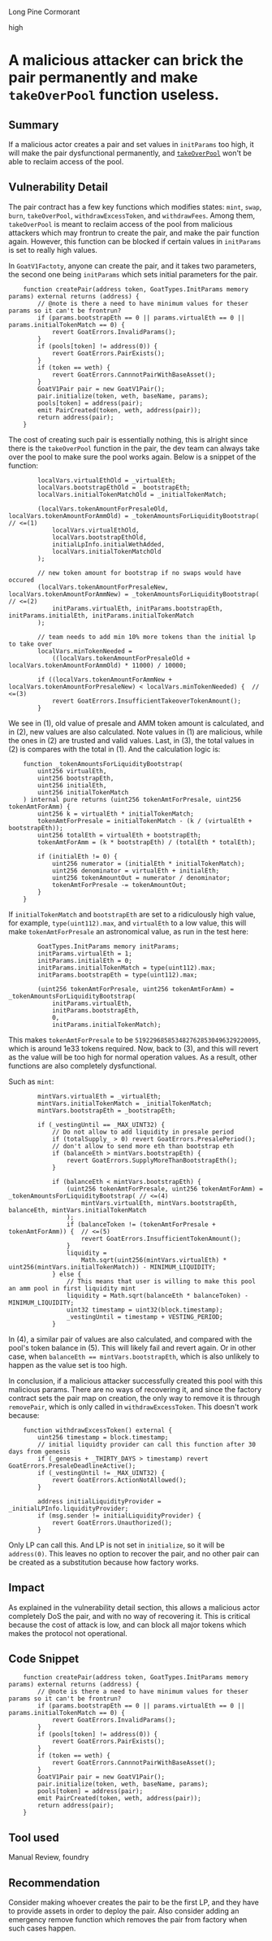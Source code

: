 Long Pine Cormorant

high

# A malicious attacker can brick the pair permanently and make `takeOverPool` function useless.

## Summary
If a malicious actor creates a pair and set values in `initParams` too high, it will make the pair dysfunctional permanently, and [`takeOverPool`](https://github.com/sherlock-audit/2024-03-goat-trading/blob/main/goat-trading/contracts/exchange/GoatV1Pair.sol#L452) won't be able to reclaim access of the pool.

## Vulnerability Detail
The pair contract has a few key functions which modifies states: `mint`, `swap`, `burn`, `takeOverPool`, `withdrawExcessToken`, and `withdrawFees`. Among them, `takeOverPool` is meant to reclaim access of the pool from malicious attackers which may frontrun to create the pair, and make the pair function again. However, this function can be blocked if certain values in `initParams` is set to really high values.

In `GoatV1Factoty`, anyone can create the pair, and it takes two parameters, the second one being `initParams` which sets initial parameters for the pair.

```solidity
    function createPair(address token, GoatTypes.InitParams memory params) external returns (address) {
        // @note is there a need to have minimum values for theser params so it can't be frontrun?
        if (params.bootstrapEth == 0 || params.virtualEth == 0 || params.initialTokenMatch == 0) {
            revert GoatErrors.InvalidParams();
        }
        if (pools[token] != address(0)) {
            revert GoatErrors.PairExists();
        }
        if (token == weth) {
            revert GoatErrors.CannnotPairWithBaseAsset();
        }
        GoatV1Pair pair = new GoatV1Pair();
        pair.initialize(token, weth, baseName, params);
        pools[token] = address(pair);
        emit PairCreated(token, weth, address(pair));
        return address(pair);
    }
```

The cost of creating such pair is essentially nothing, this is alright since there is the `takeOverPool` function in the pair, the dev team can always take over the pool to make sure the pool works again. Below is a snippet of the function:

```solidity
        localVars.virtualEthOld = _virtualEth;
        localVars.bootstrapEthOld = _bootstrapEth;
        localVars.initialTokenMatchOld = _initialTokenMatch;

        (localVars.tokenAmountForPresaleOld, localVars.tokenAmountForAmmOld) = _tokenAmountsForLiquidityBootstrap(  // <=(1)
            localVars.virtualEthOld,
            localVars.bootstrapEthOld,
            initialLpInfo.initialWethAdded,
            localVars.initialTokenMatchOld
        );

        // new token amount for bootstrap if no swaps would have occured
        (localVars.tokenAmountForPresaleNew, localVars.tokenAmountForAmmNew) = _tokenAmountsForLiquidityBootstrap(  // <=(2)
            initParams.virtualEth, initParams.bootstrapEth, initParams.initialEth, initParams.initialTokenMatch
        );

        // team needs to add min 10% more tokens than the initial lp to take over
        localVars.minTokenNeeded =
            ((localVars.tokenAmountForPresaleOld + localVars.tokenAmountForAmmOld) * 11000) / 10000;

        if ((localVars.tokenAmountForAmmNew + localVars.tokenAmountForPresaleNew) < localVars.minTokenNeeded) {  // <=(3)
            revert GoatErrors.InsufficientTakeoverTokenAmount();
        }

```

We see in (1), old value of presale and AMM token amount is calculated, and in (2), new values are also calculated. Note values in (1) are malicious, while the ones in (2) are trusted and valid values. Last, in (3), the total values in (2) is compares with the total in (1). And the calculation logic is:

```solidity
    function _tokenAmountsForLiquidityBootstrap(
        uint256 virtualEth,
        uint256 bootstrapEth,
        uint256 initialEth,
        uint256 initialTokenMatch
    ) internal pure returns (uint256 tokenAmtForPresale, uint256 tokenAmtForAmm) {
        uint256 k = virtualEth * initialTokenMatch;
        tokenAmtForPresale = initialTokenMatch - (k / (virtualEth + bootstrapEth));
        uint256 totalEth = virtualEth + bootstrapEth;
        tokenAmtForAmm = (k * bootstrapEth) / (totalEth * totalEth);

        if (initialEth != 0) {
            uint256 numerator = (initialEth * initialTokenMatch);
            uint256 denominator = virtualEth + initialEth;
            uint256 tokenAmountOut = numerator / denominator;
            tokenAmtForPresale -= tokenAmountOut;
        }
    }
```

If `initialTokenMatch` and `bootstrapEth` are set to a ridiculously high value, for example, `type(uint112).max`, and `virtualEth` to a low value, this will make `tokenAmtForPresale` an astronomical value, as run in the test here:

```solidity
        GoatTypes.InitParams memory initParams;
        initParams.virtualEth = 1;
        initParams.initialEth = 0;
        initParams.initialTokenMatch = type(uint112).max;
        initParams.bootstrapEth = type(uint112).max;

        (uint256 tokenAmtForPresale, uint256 tokenAmtForAmm) = _tokenAmountsForLiquidityBootstrap(
            initParams.virtualEth, 
            initParams.bootstrapEth, 
            0, 
            initParams.initialTokenMatch);

```

This makes `tokenAmtForPresale` to be `5192296858534827628530496329220095`, which is around 1e33 tokens required. Now, back to (3), and this will revert as the value will be too high for normal operation values. As a result, other functions are also completely dysfunctional.

Such as `mint`:

```solidity
        mintVars.virtualEth = _virtualEth;
        mintVars.initialTokenMatch = _initialTokenMatch;
        mintVars.bootstrapEth = _bootstrapEth;

        if (_vestingUntil == _MAX_UINT32) {
            // Do not allow to add liquidity in presale period
            if (totalSupply_ > 0) revert GoatErrors.PresalePeriod();
            // don't allow to send more eth than bootstrap eth
            if (balanceEth > mintVars.bootstrapEth) {
                revert GoatErrors.SupplyMoreThanBootstrapEth();
            }

            if (balanceEth < mintVars.bootstrapEth) {
                (uint256 tokenAmtForPresale, uint256 tokenAmtForAmm) = _tokenAmountsForLiquidityBootstrap( // <=(4)
                    mintVars.virtualEth, mintVars.bootstrapEth, balanceEth, mintVars.initialTokenMatch
                );
                if (balanceToken != (tokenAmtForPresale + tokenAmtForAmm)) {  // <=(5)
                    revert GoatErrors.InsufficientTokenAmount();
                }
                liquidity =
                    Math.sqrt(uint256(mintVars.virtualEth) * uint256(mintVars.initialTokenMatch)) - MINIMUM_LIQUIDITY;
            } else {
                // This means that user is willing to make this pool an amm pool in first liquidity mint
                liquidity = Math.sqrt(balanceEth * balanceToken) - MINIMUM_LIQUIDITY;
                uint32 timestamp = uint32(block.timestamp);
                _vestingUntil = timestamp + VESTING_PERIOD;
            }
```

In (4), a similar pair of values are also calculated, and compared with the pool's token balance in (5). This will likely fail and revert again. Or in other case, when `balanceEth == mintVars.bootstrapEth`, which is also unlikely to happen as the value set is too high. 

In conclusion, if a malicious attacker successfully created this pool with this malicious params. There are no ways of recovering it, and since the factory contract sets the pair map on creation, the only way to remove it is through `removePair`, which is only called in `withdrawExcessToken`. This doesn't work because:

```solidity
    function withdrawExcessToken() external {
        uint256 timestamp = block.timestamp;
        // initial liquidty provider can call this function after 30 days from genesis
        if (_genesis + _THIRTY_DAYS > timestamp) revert GoatErrors.PresaleDeadlineActive();
        if (_vestingUntil != _MAX_UINT32) {
            revert GoatErrors.ActionNotAllowed();
        }

        address initialLiquidityProvider = _initialLPInfo.liquidityProvider;
        if (msg.sender != initialLiquidityProvider) {
            revert GoatErrors.Unauthorized();
        }

```

Only LP can call this. And LP is not set in `initialize`, so it will be `address(0)`. This leaves no option to recover the pair, and no other pair can be created as a substitution because how factory works.

## Impact
As explained in the vulnerability detail section, this allows a malicious actor completely DoS the pair, and with no way of recovering it. This is critical because the cost of attack is low, and can block all major tokens which makes the protocol not operational.

## Code Snippet
```solidity
    function createPair(address token, GoatTypes.InitParams memory params) external returns (address) {
        // @note is there a need to have minimum values for theser params so it can't be frontrun?
        if (params.bootstrapEth == 0 || params.virtualEth == 0 || params.initialTokenMatch == 0) {
            revert GoatErrors.InvalidParams();
        }
        if (pools[token] != address(0)) {
            revert GoatErrors.PairExists();
        }
        if (token == weth) {
            revert GoatErrors.CannnotPairWithBaseAsset();
        }
        GoatV1Pair pair = new GoatV1Pair();
        pair.initialize(token, weth, baseName, params);
        pools[token] = address(pair);
        emit PairCreated(token, weth, address(pair));
        return address(pair);
    }
```

## Tool used

Manual Review, foundry

## Recommendation
Consider making whoever creates the pair to be the first LP, and they have to provide assets in order to deploy the pair. Also consider adding an emergency remove function which removes the pair from factory when such cases happen.
